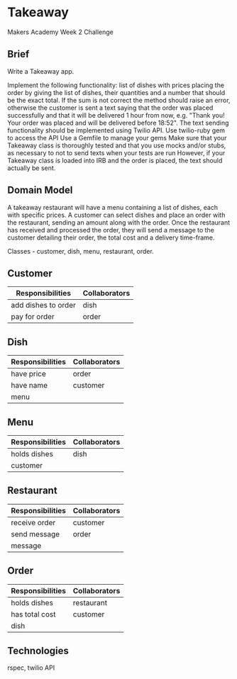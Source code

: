 Takeaway
========
Makers Academy Week 2 Challenge

Brief
-----
Write a Takeaway app.

Implement the following functionality:
list of dishes with prices
placing the order by giving the list of dishes, their quantities and a number that should be the exact total. If the sum is not correct the method should raise an error, otherwise the customer is sent a text saying that the order was placed successfully and that it will be delivered 1 hour from now, e.g. "Thank you! Your order was placed and will be delivered before 18:52".
The text sending functionality should be implemented using Twilio API.
Use twilio-ruby gem to access the API
Use a Gemfile to manage your gems
Make sure that your Takeaway class is thoroughly tested and that you use mocks and/or stubs, as necessary to not to send texts when your tests are run
However, if your Takeaway class is loaded into IRB and the order is placed, the text should actually be sent.

Domain Model
------------

A takeaway restaurant will have a menu containing a list of dishes, each with specific prices. A customer can select dishes and place an order with the restaurant, sending an amount along with the order. Once the restaurant has received and processed the order, they will send a message to the customer detailing their order, the total cost and a delivery time-frame.

Classes - customer, dish, menu, restaurant, order.

Customer
--------
Responsibilities  | Collaborators
------------- | -------------
add dishes to order | dish
pay for order | order

Dish
----
Responsibilities  | Collaborators
------------- | -------------
have price | order
have name | customer
 | menu

Menu
----
Responsibilities  | Collaborators
------------- | -------------
holds dishes | dish
 | customer

Restaurant
----------
Responsibilities  | Collaborators
------------- | -------------
receive order  | customer
send message  | order
 | message

Order
-----
Responsibilities  | Collaborators
------------- | -------------
holds dishes | restaurant
has total cost | customer
 | dish

Technologies
------------
rspec, twilio API
